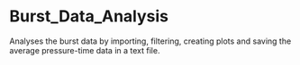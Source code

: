 # Burst_Data_Analysis
Analyses the burst data by importing, filtering, creating plots and saving the average pressure-time data in a text file.
